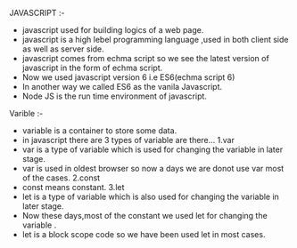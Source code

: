 JAVASCRIPT :-
- javascript used for building logics of a web page.
- javascript is a high lebel programming language ,used in both client side as well as server side.
- javascript comes from echma script so we see the latest version of javascript in the form of echma script.
- Now we used javascript version 6 i.e ES6(echma script 6)
- In another way we called ES6 as the vanila Javascript.
- Node JS is the run time environment of javascript.

Varible :-
- variable is a container to store some data.
- in javascript there are 3 types of variable are there...
1.var
- var is a type of variable which is used for changing the variable in later stage.
- var is used in oldest browser so now a days we are donot use var most of the cases.
2.const
- const means constant.
3.let
- let is a type of variable which is also used for changing  the variable in later stage.
- Now these days,most of the constant we used let for changing the variable .
- let is a block scope code so we have been used let in most cases.

